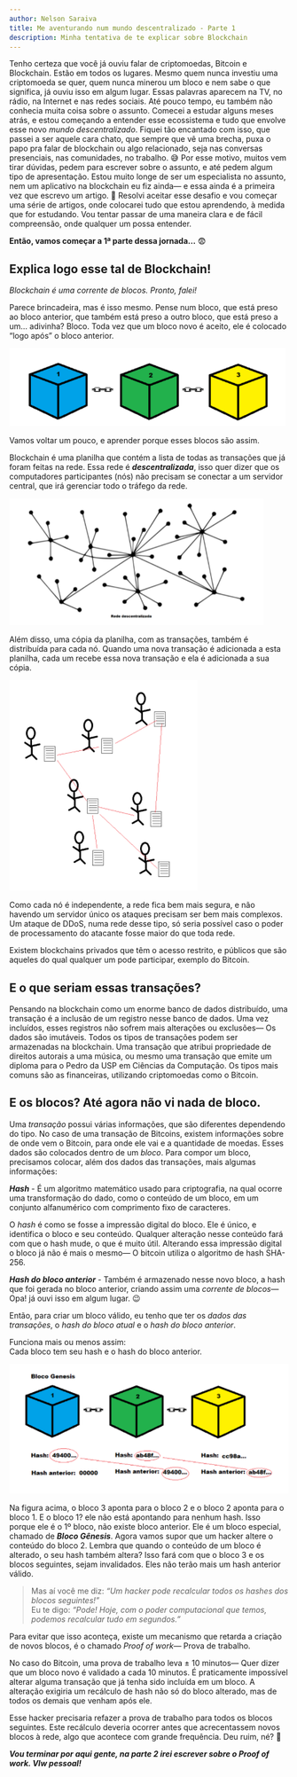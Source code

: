 ```yaml
---
author: Nelson Saraiva
title: Me aventurando num mundo descentralizado - Parte 1
description: Minha tentativa de te explicar sobre Blockchain
---
```


Tenho certeza que você já ouviu falar de criptomoedas, Bitcoin e Blockchain. Estão em todos os lugares. Mesmo quem nunca investiu uma criptomoeda se quer, quem nunca minerou um bloco e nem sabe o que significa, já ouviu isso em algum lugar. Essas palavras aparecem na TV, no rádio, na Internet e nas redes sociais.
Até pouco tempo, eu também não conhecia muita coisa sobre o assunto. Comecei a estudar alguns meses atrás, e estou começando a entender esse ecossistema e tudo que envolve esse novo _mundo descentralizado_. Fiquei tão encantado com isso, que passei a ser aquele cara chato, que sempre que vê uma brecha, puxa o papo pra falar de blockchain ou algo relacionado, seja nas conversas presenciais, nas comunidades, no trabalho. 😅 
Por esse motivo, muitos vem tirar dúvidas, pedem para escrever  sobre o assunto, e até pedem algum tipo de apresentação.
Estou muito longe de ser um especialista no assunto, nem um aplicativo na blockchain eu fiz ainda&mdash; e essa ainda é a primeira vez que escrevo um artigo. 😬
Resolvi aceitar esse desafio e vou começar uma série de artigos, onde colocarei tudo que estou aprendendo, à medida que for estudando. Vou tentar passar de uma maneira clara e de fácil compreensão, onde qualquer um possa entender.

**Então, vamos começar a 1ª parte dessa jornada…** 😨

## Explica logo esse tal de Blockchain!

_Blockchain é uma corrente de blocos. Pronto, falei!_

Parece brincadeira, mas é isso mesmo. Pense num bloco, que está preso ao bloco anterior, que também está preso a outro bloco, que está preso a um… adivinha? Bloco.
Toda vez que um bloco novo é aceito, ele é colocado “logo após” o bloco anterior.

![Blockchain](https://raw.githubusercontent.com/nsaraiva/posts/main/aHub-Tech/images/blockchain.png)

Vamos voltar um pouco, e aprender porque esses blocos são assim.

Blockchain é uma planilha que contém a lista de todas as transações que já foram feitas na rede. Essa rede é **_descentralizada_**, isso quer dizer que os computadores participantes (nós) não precisam se conectar a um servidor central, que irá gerenciar todo o tráfego da rede.

![decentralized network](https://raw.githubusercontent.com/nsaraiva/posts/main/aHub-Tech/images/decentralized_network.png)
 
Além disso, uma cópia da planilha, com as transações, também é distribuída para cada nó. Quando uma nova transação é adicionada a esta planilha, cada um recebe essa nova transação e ela é adicionada a sua cópia.

![distributed network](https://raw.githubusercontent.com/nsaraiva/posts/main/aHub-Tech/images/distributed_network.png)

Como cada nó é independente, a rede fica bem mais segura, e não havendo um servidor único os ataques precisam ser bem mais complexos. Um ataque de DDoS, numa rede desse tipo, só seria possível caso o poder de processamento do atacante fosse maior do que toda rede.

Existem blockchains privados que têm o acesso restrito, e públicos que são aqueles do qual qualquer um pode participar, exemplo do Bitcoin.

## E o que seriam essas transações?
Pensando na blockchain como um enorme banco de dados distribuído, uma transação é a inclusão de um registro nesse banco de dados. Uma vez incluídos, esses registros não sofrem mais alterações ou exclusões&mdash; Os dados  são imutáveis.
Todos os tipos de transações podem ser armazenadas na blockchain. Uma transação que atribui propriedade de direitos autorais a uma música, ou mesmo uma transação que emite um diploma para o Pedro da USP em Ciências da Computação.
Os tipos mais comuns são as financeiras, utilizando criptomoedas como o Bitcoin.

## E os blocos? Até agora não vi nada de bloco.
Uma _transação_ possui várias informações, que são diferentes dependendo do tipo. No caso de uma transação de Bitcoins, existem informações sobre de onde vem o Bitcoin, para onde ele vai e a quantidade de moedas. Esses dados são colocados dentro de um _bloco_.
Para compor um bloco, precisamos colocar, além dos dados das transações, mais  algumas informações:

**_Hash_** - É um algoritmo matemático usado para criptografia, na qual ocorre uma transformação do dado, como o conteúdo de um bloco, em um conjunto alfanumérico com comprimento fixo de caracteres.

O _hash_ é como se fosse a impressão digital do bloco. Ele é único, e identifica o bloco e seu conteúdo. Qualquer alteração nesse conteúdo fará com que o hash mude, o que é muito útil. Alterando essa impressão digital o bloco já não é mais o mesmo&mdash; O bitcoin utiliza o algoritmo de hash SHA-256.

**_Hash do bloco anterior_** - Também é armazenado nesse novo bloco, a hash que foi gerada no bloco anterior, criando assim uma _corrente de blocos_&mdash; Opa! já ouvi isso em algum lugar. 😉

Então, para criar um bloco válido, eu tenho que ter os _dados das transações_, o _hash do bloco atual_ e o _hash do bloco anterior_.

Funciona mais ou menos assim:<br>
Cada bloco tem seu hash e o hash do bloco anterior. 

![blockchain and Hashes](https://raw.githubusercontent.com/nsaraiva/posts/main/aHub-Tech/images/blockchain2.png)

Na figura acima, o bloco 3 aponta para o bloco 2 e o bloco 2 aponta para o bloco 1. E o bloco 1? ele não está apontando para nenhum hash. Isso porque ele é o 1º bloco, não existe bloco anterior. Ele é um bloco especial, chamado de **_Bloco Gênesis_**.
Agora vamos supor que um hacker altere o conteúdo do bloco 2. Lembra que quando o conteúdo de um bloco é alterado, o seu hash também altera? Isso fará com que o bloco 3 e os blocos seguintes, sejam invalidados. Eles não terão mais um hash anterior válido.

>Mas aí você me diz: _“Um hacker pode recalcular todos os hashes dos blocos seguintes!”_<br>
Eu te digo: _“Pode! Hoje, com o poder computacional que temos, podemos recalcular tudo em segundos.”_ 

Para evitar que isso aconteça, existe um mecanismo que retarda a criação de novos blocos, é o chamado _Proof of work_&mdash; Prova de trabalho.

No caso do Bitcoin, uma prova de trabalho leva ± 10 minutos&mdash; Quer dizer que um bloco novo é validado a cada 10 minutos.
É praticamente impossível alterar alguma transação que já tenha sido incluída em um bloco. A alteração exigiria um recálculo de hash não só do bloco alterado, mas de todos os demais que venham após ele. 

Esse hacker precisaria refazer a prova de trabalho para todos os blocos seguintes. Este recálculo deveria ocorrer antes que acrecentassem novos blocos à rede, algo que acontece com grande frequência. Deu ruim, né? 😬

**_Vou terminar por aqui gente, na parte 2 irei escrever sobre o Proof of work. Vlw pessoal!_** 

